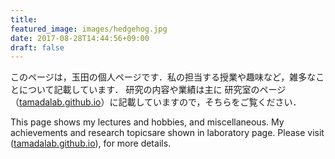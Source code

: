 ```yaml
---
title:
featured_image: images/hedgehog.jpg
date: 2017-08-28T14:44:56+09:00
draft: false
---
```


このページは，玉田の個人ページです．私の担当する授業や趣味など，雑多なことについて記載しています．
研究の内容や業績は主に 研究室のページ（[tamadalab.github.io](https://tamadalab.github.io)）に記載していますので，そちらをご覧ください．

This page shows my lectures and hobbies, and miscellaneous.
My achievements and research topicsare shown in laboratory page.
Please visit ([tamadalab.github.io](https://tamadalab.github.io)), for more details.

